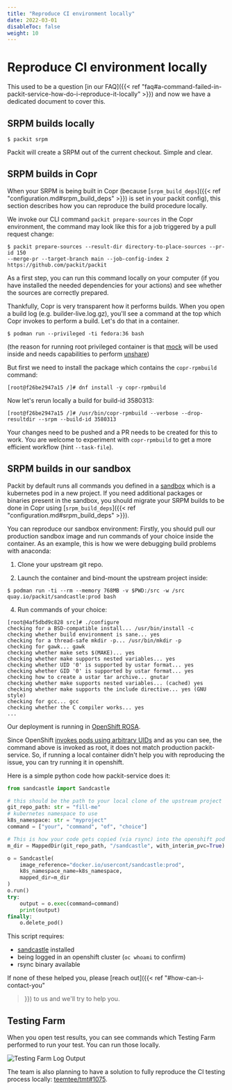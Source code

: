 ```yaml
---
title: "Reproduce CI environment locally"
date: 2022-03-01
disableToc: false
weight: 10
---
```


# Reproduce CI environment locally

This used to be a question [in our FAQ]({{< ref
"faq#a-command-failed-in-packit-service-how-do-i-reproduce-it-locally" >}}) and
now we have a dedicated document to cover this.


## SRPM builds locally

```
$ packit srpm
```

Packit will create a SRPM out of the current checkout. Simple and clear.


## SRPM builds in Copr

When your SRPM is being built in Copr (because [`srpm_build_deps`]({{< ref
"configuration.md#srpm_build_deps" >}}) is set in your packit config), this
section describes how you can reproduce the build procedure locally.

We invoke our CLI command `packit prepare-sources` in the Copr environment,
the command may look like this for a job triggered by a pull request change:
```
$ packit prepare-sources --result-dir directory-to-place-sources --pr-id 150 
--merge-pr --target-branch main --job-config-index 2 https://github.com/packit/packit
```
As a first step, you can run this command 
locally on your computer (if you have installed the needed dependencies for your actions) 
and see whether the sources are correctly prepared.

Thankfully, Copr is very transparent how it performs builds. When you open a
build log (e.g. builder-live.log.gz), you'll see a command at the top which
Copr invokes to perform a build. Let's do that in a container.

```
$ podman run --privileged -ti fedora:36 bash
```

(the reason for running root privileged container is that
[mock](https://github.com/rpm-software-management/mock) will be used inside and
needs capabilities to perform
[unshare](https://man7.org/linux/man-pages/man1/unshare.1.html))

But first we need to install the package which contains the `copr-rpmbuild` command:
```
[root@f26be2947a15 /]# dnf install -y copr-rpmbuild
```

Now let's rerun locally a build for build-id 3580313:
```
[root@f26be2947a15 /]# /usr/bin/copr-rpmbuild --verbose --drop-resultdir --srpm --build-id 3580313
```

Your changes need to be pushed and a PR needs to be created for this to work.
You are welcome to experiment with `copr-rpmbuild` to get a more efficient
workflow (hint `--task-file`).

<!--
I am deliberately making this a HTML comment. One can actually feed this json into copr-rpmbuild and not have a build-id.
{"appstream": true,
 "background": false,
 "build_id": 3580370,
 "chroot": "fedora-36-x86_64",
 "project_dirname": "TomasTomecek-cockpit-2-stg",
 "project_name": "TomasTomecek-cockpit-2-stg",
 "project_owner": "packit",
 "sandbox": "packit/TomasTomecek-cockpit-2-stg--packit",
 "source_json": "{\"builddeps\": \"https://download.copr.fedorainfracloud.org/results/packit/packit-dev/fedora-35-x86_64/03543667-packit/packit-0.46.1.dev21+gb9fc3f9-1.20220224155042545406.main.21.gb9fc3f9.fc35.noarch.rpm https://download.copr.fedorainfracloud.org/results/packit/packit-dev/fedora-35-x86_64/03543667-packit/python3-packit-0.46.1.dev21+gb9fc3f9-1.20220224155042545406.main.21.gb9fc3f9.fc35.noarch.rpm npm selinux-policy autogen autoconf automake\", \"chroot\": \"fedora-36-x86_64\", \"resultdir\": \"\", \"script\": \"#!/bin/sh\\ngit config --global user.email 'hello@packit.dev'\\ngit config --global user.name 'Packit'\\nresultdir=$PWD\\npackit -d prepare-sources --result-dir $resultdir --pr-id 2 --merge-pr --target-branch main --job-config-index 1 https://github.com/TomasTomecek/cockpit\\n\"}",
 "source_type": 9,
 "submitter": "packit",
 "task_id": "3580370"}
-->

## SRPM builds in our sandbox

Packit by default runs all commands you defined in a
[sandbox](https://github.com/packit/sandcastle) which is a kubernetes pod in a
new project. If you need additional packages or binaries present in the
sandbox, you should migrate your SRPM builds to be done in Copr using
[`srpm_build_deps`]({{< ref "configuration.md#srpm_build_deps" >}}).

You can reproduce our sandbox environment: Firstly, you should pull our
production sandbox image and run commands of your choice inside the container.
As an example, this is how we were debugging build problems with anaconda:

1. Clone your upstream git repo.

2. Launch the container and bind-mount the upstream project inside:
```
$ podman run -ti --rm --memory 768MB -v $PWD:/src -w /src quay.io/packit/sandcastle:prod bash
```

4. Run commands of your choice:
```
[root@4af5dbd9c828 src]# ./configure
checking for a BSD-compatible install... /usr/bin/install -c
checking whether build environment is sane... yes
checking for a thread-safe mkdir -p... /usr/bin/mkdir -p
checking for gawk... gawk
checking whether make sets $(MAKE)... yes
checking whether make supports nested variables... yes
checking whether UID '0' is supported by ustar format... yes
checking whether GID '0' is supported by ustar format... yes
checking how to create a ustar tar archive... gnutar
checking whether make supports nested variables... (cached) yes
checking whether make supports the include directive... yes (GNU style)
checking for gcc... gcc
checking whether the C compiler works... yes
...
```

Our deployment is running in [OpenShift
ROSA](https://docs.openshift.com/rosa/welcome/index.html).

Since OpenShift [invokes pods using arbitrary
UIDs](https://www.openshift.com/blog/a-guide-to-openshift-and-uids) and as you
can see, the command above is invoked as root, it does not match production
packit-service. So, if running a local container didn't help you with
reproducing the issue, you can try running it in openshift.

Here is a simple python code how packit-service does it:
```python
from sandcastle import Sandcastle

# this should be the path to your local clone of the upstream project
git_repo_path: str = "fill-me"
# kubernetes namespace to use
k8s_namespace: str = "myproject"
command = ["your", "command", "of", "choice"]

# This is how your code gets copied (via rsync) into the openshift pod
m_dir = MappedDir(git_repo_path, "/sandcastle", with_interim_pvc=True)

o = Sandcastle(
    image_reference="docker.io/usercont/sandcastle:prod",
    k8s_namespace_name=k8s_namespace,
    mapped_dir=m_dir
)
o.run()
try:
    output = o.exec(command=command)
    print(output)
finally:
    o.delete_pod()
```

This script requires:
 * [sandcastle](https://github.com/packit/sandcastle) installed
 * being logged in an openshift cluster (`oc whoami` to confirm)
 * rsync binary available

If none of these helped you, please [reach out]({{< ref "#how-can-i-contact-you"
>}}) to us and we'll try to help you.


## Testing Farm

When you open test results, you can see commands which Testing Farm performed
to run your test. You can run those locally.

![Testing Farm Log Output](/tf-log-output.png)

The team is also planning to have a solution to fully reproduce the CI testing
process locally:
[teemtee/tmt#1075](https://github.com/teemtee/tmt/issues/1075).
